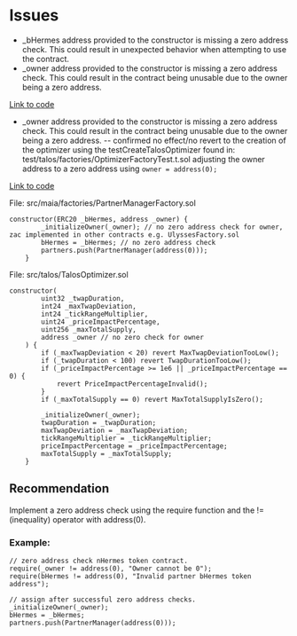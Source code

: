 # Issues
- _bHermes address provided to the constructor is missing a zero address check. This could result in unexpected behavior when attempting to use the contract.
- _owner address provided to the constructor is missing a zero address check. This could result in the contract being unusable due to the owner being a zero address.

[Link to code](https://github.com/code-423n4/2023-05-maia/blob/54a45beb1428d85999da3f721f923cbf36ee3d35/src/maia/factories/PartnerManagerFactory.sol#LL37C4-L41C4)

- _owner address provided to the constructor is missing a zero address check. This could result in the contract being unusable due to the owner being a zero address.
-- confirmed no effect/no revert to the creation of the optimizer using the testCreateTalosOptimizer found in: test/talos/factories/OptimizerFactoryTest.t.sol adjusting the owner address to a zero address using `owner = address(0);`

[Link to code](https://github.com/code-423n4/2023-05-maia/blob/54a45beb1428d85999da3f721f923cbf36ee3d35/src/talos/TalosOptimizer.sol#L34C5-L55C6)

File:   src/maia/factories/PartnerManagerFactory.sol
```
constructor(ERC20 _bHermes, address _owner) {
        _initializeOwner(_owner); // no zero address check for owner, zac implemented in other contracts e.g. UlyssesFactory.sol
        bHermes = _bHermes; // no zero address check
        partners.push(PartnerManager(address(0)));
    }
```

File: src/talos/TalosOptimizer.sol
```
constructor(
        uint32 _twapDuration,
        int24 _maxTwapDeviation,
        int24 _tickRangeMultiplier,
        uint24 _priceImpactPercentage,
        uint256 _maxTotalSupply,
        address _owner // no zero check for owner
    ) {
        if (_maxTwapDeviation < 20) revert MaxTwapDeviationTooLow();
        if (_twapDuration < 100) revert TwapDurationTooLow();
        if (_priceImpactPercentage >= 1e6 || _priceImpactPercentage == 0) {
            revert PriceImpactPercentageInvalid();
        }
        if (_maxTotalSupply == 0) revert MaxTotalSupplyIsZero();

        _initializeOwner(_owner);
        twapDuration = _twapDuration;
        maxTwapDeviation = _maxTwapDeviation;
        tickRangeMultiplier = _tickRangeMultiplier;
        priceImpactPercentage = _priceImpactPercentage;
        maxTotalSupply = _maxTotalSupply;
    }
```
## Recommendation
Implement a zero address check using the require function and the != (inequality) operator with address(0).

### Example:
```
// zero address check nHermes token contract.
require(_owner != address(0), "Owner cannot be 0");
require(bHermes != address(0), "Invalid partner bHermes token address");

// assign after successful zero address checks.
_initializeOwner(_owner);
bHermes = _bHermes;
partners.push(PartnerManager(address(0)));
```

